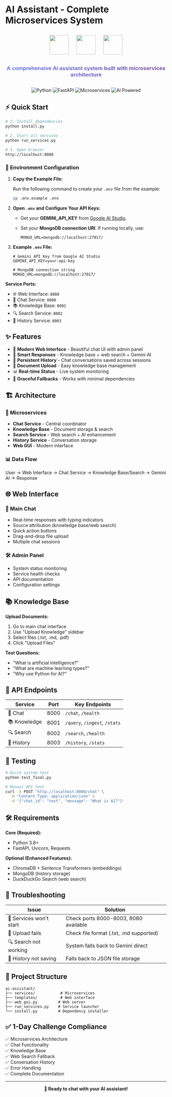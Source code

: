 #  AI Assistant - Complete Microservices System

<div align="center">
  <img src="https://cdn.jsdelivr.net/gh/devicons/devicon/icons/python/python-original.svg" width="60" height="60" style="animation: bounce 2s infinite; margin: 10px;"/>
  <img src="https://fastapi.tiangolo.com/img/logo-margin/logo-teal.png" width="60" height="60" style="animation: pulse 2s infinite; margin: 10px;"/>
  <img src="https://cdn.jsdelivr.net/gh/devicons/devicon/icons/mongodb/mongodb-original.svg" width="60" height="60" style="animation: bounce 2s infinite; margin: 10px;"/>
  
  <h3 style="background: linear-gradient(45deg, #667eea 0%, #764ba2 100%); -webkit-background-clip: text; -webkit-text-fill-color: transparent; animation: fadeInUp 1s ease-out;">
    A comprehensive AI assistant system built with microservices architecture
  </h3>
</div>

<div align="center" style="margin: 30px 0;">
  <img src="https://img.shields.io/badge/Python-3.8+-blue?style=for-the-badge&logo=python&logoColor=white" alt="Python"/>
  <img src="https://img.shields.io/badge/FastAPI-Framework-green?style=for-the-badge&logo=fastapi&logoColor=white" alt="FastAPI"/>
  <img src="https://img.shields.io/badge/Microservices-Architecture-orange?style=for-the-badge&logo=kubernetes&logoColor=white" alt="Microservices"/>
  <img src="https://img.shields.io/badge/AI-Powered-purple?style=for-the-badge&logo=openai&logoColor=white" alt="AI Powered"/>
</div>

## ⚡ Quick Start

```bash
# 1. Install dependencies
python install.py

# 2. Start all services
python run_services.py

# 3. Open browser
http://localhost:8080
```


### 📄 Environment Configuration

1. **Copy the Example File:**

   Run the following command to create your `.env` file from the example:

   ```bash
   cp .env.example .env
   ```

2. **Open `.env` and Configure Your API Keys:**

   * Get your **GEMINI\_API\_KEY** from [Google AI Studio](https://aistudio.google.com/app/apikey).
   * Set your **MongoDB connection URI**. If running locally, use:

     ```
     MONGO_URL=mongodb://localhost:27017/
     ```

3. **Example `.env` File:**

   ```env
   # Gemini API Key from Google AI Studio
   GEMINI_API_KEY=your-api-key

   # MongoDB connection string
   MONGO_URL=mongodb://localhost:27017/
   ```



**Service Ports:**
- 🌐 Web Interface: `8080`
- 💬 Chat Service: `8000`
- 📚 Knowledge Base: `8001`
- 🔍 Search Service: `8002`
- 📝 History Service: `8003`

## ✨ Features

- 🎨 **Modern Web Interface** - Beautiful chat UI with admin panel
- 🧠 **Smart Responses** - Knowledge base + web search + Gemini AI
- 💾 **Persistent History** - Chat conversations saved across sessions
- 📁 **Document Upload** - Easy knowledge base management
- 📊 **Real-time Status** - Live system monitoring
- 🔄 **Graceful Fallbacks** - Works with minimal dependencies

## 🏗️ Architecture

### 🔧 Microservices
- **Chat Service** - Central coordinator
- **Knowledge Base** - Document storage & search
- **Search Service** - Web search + AI enhancement
- **History Service** - Conversation storage
- **Web GUI** - Modern interface

### 📊 Data Flow
User → Web Interface → Chat Service → Knowledge Base/Search → Gemini AI → Response

## 🌐 Web Interface

### 💬 Main Chat
- Real-time responses with typing indicators
- Source attribution (knowledge base/web search)
- Quick action buttons
- Drag-and-drop file upload
- Multiple chat sessions

### 🛠️ Admin Panel
- System status monitoring
- Service health checks
- API documentation
- Configuration settings

## 📚 Knowledge Base

**Upload Documents:**
1. Go to main chat interface
2. Use "Upload Knowledge" sidebar
3. Select files (.txt, .md, .pdf)
4. Click "Upload Files"

**Test Questions:**
- "What is artificial intelligence?"
- "What are machine learning types?"
- "Why use Python for AI?"

## 🔗 API Endpoints

| Service | Port | Key Endpoints |
|---------|------|---------------|
| 💬 Chat | 8000 | `/chat`, `/health` |
| 📚 Knowledge | 8001 | `/query`, `/ingest`, `/stats` |
| 🔍 Search | 8002 | `/search`, `/health` |
| 📝 History | 8003 | `/history`, `/stats` |

## 🧪 Testing

```bash
# Quick system test
python test_final.py

# Manual API test
curl -X POST "http://localhost:8000/chat" \
  -H "Content-Type: application/json" \
  -d '{"chat_id": "test", "message": "What is AI?"}'
```

## 🛠️ Requirements

**Core (Required):**
- Python 3.8+
- FastAPI, Uvicorn, Requests

**Optional (Enhanced Features):**
- ChromaDB + Sentence Transformers (embeddings)
- MongoDB (history storage)
- DuckDuckGo Search (web search)

## 🚨 Troubleshooting

| Issue | Solution |
|-------|----------|
| 🚫 Services won't start | Check ports 8000-8003, 8080 available |
| 📁 Upload fails | Check file format (.txt, .md supported) |
| 🔍 Search not working | System falls back to Gemini direct |
| 💾 History not saving | Falls back to JSON file storage |

## 📁 Project Structure

```
ai-assistant/
├── services/           # Microservices
├── templates/          # Web interface
├── web_gui.py         # Web server
├── run_services.py    # Service launcher
└── install.py         # Dependency installer
```

## ✅ 1-Day Challenge Compliance

✅ Microservices Architecture  
✅ Chat Functionality  
✅ Knowledge Base  
✅ Web Search Fallback  
✅ Conversation History  
✅ Error Handling  
✅ Complete Documentation  

---

<div align="center">
  <strong>🚀 Ready to chat with your AI assistant!</strong>
</div>
